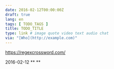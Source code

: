 ```yaml
---
date: 2016-02-12T00:00:00Z
draft: true
lang: en
tags: [ TODO_TAGS ]
title: TODO_TITLE
type: link # image quote video text audio chat
via: "[Who](http://example.com)"
---
```


<https://regexcrossword.com/>

2016-02-12
**
**

